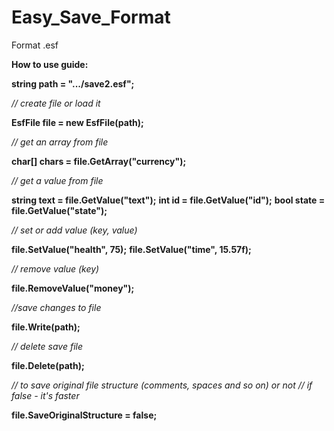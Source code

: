 # Easy_Save_Format
 Format .esf

<b>How to use guide:</b>
       

<b>string path = ".../save2.esf";</b>


<i>// create file or load it</i>

<b>EsfFile file = new EsfFile(path);</b>
        
<i>// get an array from file</i>

<b>char[] chars = file.GetArray<char>("currency");</b>
        
<i>// get a value from file</i>

<b>string text = file.GetValue<string>("text");</b>
<b>int id = file.GetValue<int>("id");</b>
<b>bool state = file.GetValue<bool>("state");</b>
        
<i>// set or add value (key, value)</i>

<b>file.SetValue("health", 75);</b>
<b>file.SetValue("time", 15.57f);</b>
        
<i>// remove value (key)</i>

<b>file.RemoveValue("money");</b>
        
<i>//save changes to file</i>

<b>file.Write(path);</b>
        
        
<i>// delete save file</i>

<b>file.Delete(path);</b>
        
<i>// to save original file structure (comments, spaces and so on) or not</i>
<i>// if false - it's faster</i>

<b>file.SaveOriginalStructure = false;</b>
